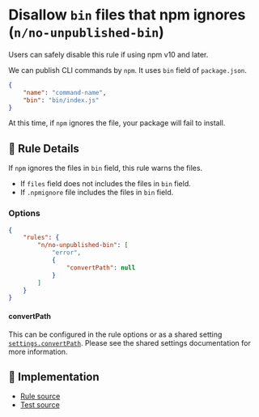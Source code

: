 # Disallow `bin` files that npm ignores (`n/no-unpublished-bin`)

<!-- end auto-generated rule header -->

Users can safely disable this rule if using npm v10 and later.

We can publish CLI commands by `npm`. It uses `bin` field of `package.json`.

```json
{
    "name": "command-name",
    "bin": "bin/index.js"
}
```

At this time, if `npm` ignores the file, your package will fail to install.

## 📖 Rule Details

If `npm` ignores the files in `bin` field, this rule warns the files.

- If `files` field does not includes the files in `bin` field.
- If `.npmignore` file includes the files in `bin` field.

### Options

```json
{
    "rules": {
        "n/no-unpublished-bin": [
            "error",
            {
                "convertPath": null
            }
        ]
    }
}
```

#### convertPath

This can be configured in the rule options or as a shared setting [`settings.convertPath`](../shared-settings.md#convertpath). Please see the shared settings documentation for more information.

## 🔎 Implementation

- [Rule source](../../lib/rules/no-unpublished-bin.js)
- [Test source](../../tests/lib/rules/no-unpublished-bin.js)
